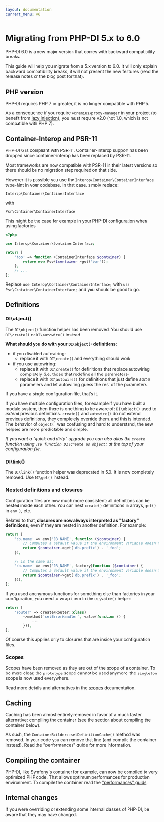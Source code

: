 ```yaml
---
layout: documentation
current_menu: v6
---
```


# Migrating from PHP-DI 5.x to 6.0

PHP-DI 6.0 is a new major version that comes with backward compatibility breaks.

This guide will help you migrate from a 5.x version to 6.0. It will only explain backward compatibility breaks, it will not present the new features (read the release notes or the blog post for that).

## PHP version

PHP-DI requires PHP 7 or greater, it is no longer compatible with PHP 5.

As a consequence if you require `ocramius/proxy-manager` in your project (to benefit from [lazy injection](../lazy-injection.md)), you must require v2.0 (not 1.0, which is not compatible with PHP 7).

## Container-Interop and PSR-11

PHP-DI 6 is compliant with PSR-11. Container-interop support has been dropped since container-interop has been replaced by PSR-11.

Most frameworks are now compatible with PSR-11 in their latest versions so there should be no migration step required on that side.

However it is possible you use the `Interop\Container\ContainerInterface` type-hint in your codebase. In that case, simply replace:

```
Interop\Container\ContainerInterface
```

with

```
Psr\Container\ContainerInterface
```

This might be the case for example in your PHP-DI configuration when using factories:

```php
<?php

use Interop\Container\ContainerInterface;

return [
    'foo' => function (ContainerInterface $container) {
        return new Foo($container->get('bar'));
    },
    // ...
];
```

Replace `use Interop\Container\ContainerInterface;` with `use Psr\Container\ContainerInterface;` and you should be good to go.

## Definitions

### DI\object()

The `DI\object()` function helper has been removed. You should use `DI\create()` or `DI\autowire()` instead.

**What should you do with your `DI\object()` definitions:**

- if you disabled autowiring:
    - replace it with `DI\create()` and everything should work
- if you use autowiring:
    - replace it with `DI\create()` for definitions that replace autowiring completely (i.e. those that redefine all the parameters)
    - replace it with `DI\autowire()` for definitions that just define *some* parameters and let autowiring guess the rest of the parameters

If you have a single configuration file, that's it.

If you have multiple configuration files, for example if you have built a module system, then there is one thing to be aware of: `DI\object()` used to *extend* previous definitions. `create()` and `autowire()` do not extend previous definitions, they completely override them, and this is intended. The behavior of `object()` was confusing and hard to understand, the new helpers are more predictable and simple.

*If you want a "quick and dirty" upgrade you can also alias the `create` function using `use function DI\create as object;` at the top of your configuration file.*

### DI\link()

The `DI\link()` function helper was deprecated in 5.0. It is now completely removed. Use `DI\get()` instead.

### Nested definitions and closures

Configuration files are now much more consistent: all definitions can be nested inside each other. You can nest `create()` definitions in arrays, `get()` in `env()`, etc.

Related to that, **closures are now always interpreted as "factory" definitions**, even if they are nested in another definition. For example:

```php
return [
    'db.name' => env('DB_NAME', function ($container) {
        // Computes a default value if the environment variable doesn't exist
        return $container->get('db.prefix') . '_foo';
    }),
    
    // is the same as:
    'db.name' => env('DB_NAME', factory(function ($container) {
        // Computes a default value if the environment variable doesn't exist
        return $container->get('db.prefix') . '_foo';
    })),
];
```

If you used anonymous functions for something else than factories in your configuration, you need to wrap them in the `DI\value()` helper:

```php
return [
    'router' => create(Router::class)
        ->method('setErrorHandler', value(function () {
            ...
        })),
];
```

Of course this applies only to closures that are inside your configuration files.

### Scopes

Scopes have been removed as they are out of the scope of a container. To be more clear, the `prototype` scope cannot be used anymore, the `singleton` scope is now used everywhere.

Read more details and alternatives in the [scopes](../scopes.md) documentation.

## Caching

Caching has been almost entirely removed in favor of a much faster alternative: compiling the container (see the section about compiling the container below).

As such, the `ContainerBuilder::setDefinitionCache()` method was removed. In your code you can remove that line (and compile the container instead). Read the ["performances" guide](../performances.md) for more information.

## Compiling the container

PHP-DI, like Symfony's container for example, can now be compiled to very optimized PHP code. That allows optimum performances for production environment. To compile the container read the ["performances" guide](../performances.md).

## Internal changes

If you were overriding or extending some internal classes of PHP-DI, be aware that they may have changed.
